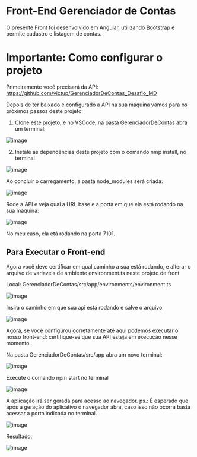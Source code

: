 # Front-End Gerenciador de Contas

O presente Front foi desenvolvido em Angular, utilizando Bootstrap e permite cadastro e listagem de contas.

 
# Importante: Como configurar o projeto

Primeiramente você precisará da API: https://github.com/victup/GerenciadorDeContas_Desafio_MD

Depois de ter baixado e configurado a API na sua máquina vamos para os próximos passos deste projeto: 

1. Clone este projeto, e no VSCode, na pasta GerenciadorDeContas abra um terminal: 

![image](https://user-images.githubusercontent.com/38474570/209950941-8d02c0f9-c972-455d-91f2-e38c0c4ff1b5.png)

2. Instale as dependências deste projeto com o comando nmp install, no terminal 

![image](https://user-images.githubusercontent.com/38474570/209950983-2203ff39-d73e-4c7a-9ede-6d2b42f17436.png)

Ao concluir o carregamento, a pasta node_modules será criada:

![image](https://user-images.githubusercontent.com/38474570/209951042-b974083f-2ff3-4188-a49b-727c9f9cbde7.png)

Rode a API e veja qual a URL base e a porta em que ela está rodando na sua máquina: 

![image](https://user-images.githubusercontent.com/38474570/209951277-48b928a1-401c-4627-a4cb-bf4c6b7da751.png)

No meu caso, ela etá rodando na porta 7101.

## Para Executar o Front-end

Agora você deve certificar em qual caminho a sua está rodando, e alterar o arquivo de variaveis de ambiente environment.ts neste projeto de front

Local: GerenciadorDeContas/src/app/environments/environment.ts

![image](https://user-images.githubusercontent.com/38474570/209951620-7d47bed7-d984-454f-9f4c-a95308728bc7.png)

Insira o caminho em que sua api está rodando e salve o arquivo. 

![image](https://user-images.githubusercontent.com/38474570/209951719-fd866b53-f454-4e3e-ad46-67bf5f01e4f9.png)

Agora, se você configurou corretamente até aqui podemos executar o nosso front-end: certifique-se que sua API esteja em execução nesse momento.

Na pasta 
GerenciadorDeContas/src/app abra um novo terminal:

![image](https://user-images.githubusercontent.com/38474570/209951931-0e326eb4-7c0b-4071-8e9e-a3420d8e9c10.png)

Execute o comando npm start no terminal

![image](https://user-images.githubusercontent.com/38474570/209952002-9296af80-89c3-46a9-944f-4b4491c1c835.png)

A aplicação irá ser gerada para acesso ao navegador.
ps.: É esperado que após a geração do aplicativo o navegador abra, caso isso não ocorra basta acessar a porta indicada no terminal.

![image](https://user-images.githubusercontent.com/38474570/209952208-58dfa5a8-b2d8-4ce4-a047-5360deff6fc9.png)

Resultado: 

![image](https://user-images.githubusercontent.com/38474570/209950180-93e03227-a7c6-407f-b583-9441ed0628a9.png)


